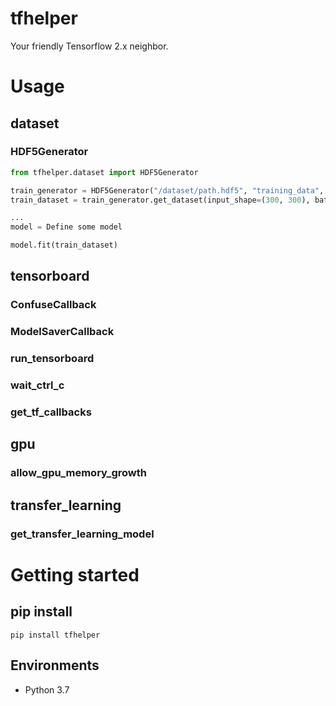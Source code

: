 # tfhelper
Your friendly Tensorflow 2.x neighbor.

# Usage
## dataset
### HDF5Generator
```python
from tfhelper.dataset import HDF5Generator

train_generator = HDF5Generator("/dataset/path.hdf5", "training_data", "test_data")
train_dataset = train_generator.get_dataset(input_shape=(300, 300), batch_size=16, shuffle=True, n_shuffle=1000)

...
model = Define some model

model.fit(train_dataset)
```

## tensorboard
### ConfuseCallback
### ModelSaverCallback
### run_tensorboard
### wait_ctrl_c
### get_tf_callbacks

## gpu
### allow_gpu_memory_growth

## transfer_learning
### get_transfer_learning_model

# Getting started
## pip install
```
pip install tfhelper
```

## Environments
- Python 3.7

